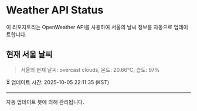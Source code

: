 
# Weather API Status

이 리포지토리는 OpenWeather API를 사용하여 서울의 날씨 정보를 자동으로 업데이트합니다.

## 현재 서울 날씨
> 서울의 현재 날씨: overcast clouds, 온도: 20.66°C, 습도: 97%

⏳ 업데이트 시간: 2025-10-05 22:11:35 (KST)

---
자동 업데이트 봇에 의해 관리됩니다.
